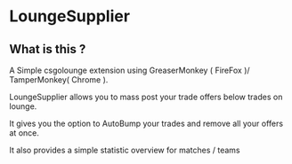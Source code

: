 # LoungeSupplier

## What is this ?
A Simple csgolounge extension using GreaserMonkey ( FireFox )/ TamperMonkey( Chrome ).

LoungeSupplier allows you to mass post your trade offers below trades on lounge.

It gives you the option to AutoBump your trades and remove all your offers at once.

It also provides a simple statistic overview for matches / teams



